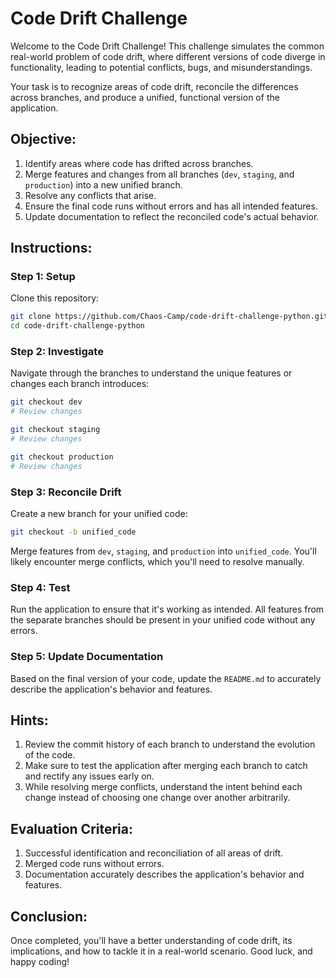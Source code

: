 
# Code Drift Challenge

Welcome to the Code Drift Challenge! This challenge simulates the common real-world problem of code drift, where different versions of code diverge in functionality, leading to potential conflicts, bugs, and misunderstandings.

Your task is to recognize areas of code drift, reconcile the differences across branches, and produce a unified, functional version of the application.

## Objective:

1. Identify areas where code has drifted across branches.
2. Merge features and changes from all branches (`dev`, `staging`, and `production`) into a new unified branch.
3. Resolve any conflicts that arise.
4. Ensure the final code runs without errors and has all intended features.
5. Update documentation to reflect the reconciled code's actual behavior.

## Instructions:

### Step 1: Setup

Clone this repository:

```bash
git clone https://github.com/Chaos-Camp/code-drift-challenge-python.git
cd code-drift-challenge-python
```

### Step 2: Investigate

Navigate through the branches to understand the unique features or changes each branch introduces:

```bash
git checkout dev
# Review changes

git checkout staging
# Review changes

git checkout production
# Review changes
```

### Step 3: Reconcile Drift

Create a new branch for your unified code:

```bash
git checkout -b unified_code
```

Merge features from `dev`, `staging`, and `production` into `unified_code`. You'll likely encounter merge conflicts, which you'll need to resolve manually.

### Step 4: Test

Run the application to ensure that it's working as intended. All features from the separate branches should be present in your unified code without any errors.

### Step 5: Update Documentation

Based on the final version of your code, update the `README.md` to accurately describe the application's behavior and features.

## Hints:

1. Review the commit history of each branch to understand the evolution of the code.
2. Make sure to test the application after merging each branch to catch and rectify any issues early on.
3. While resolving merge conflicts, understand the intent behind each change instead of choosing one change over another arbitrarily.

## Evaluation Criteria:

1. Successful identification and reconciliation of all areas of drift.
2. Merged code runs without errors.
3. Documentation accurately describes the application's behavior and features.

## Conclusion:

Once completed, you'll have a better understanding of code drift, its implications, and how to tackle it in a real-world scenario. Good luck, and happy coding!
